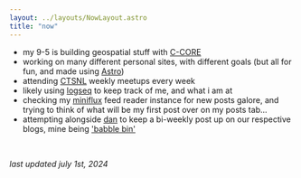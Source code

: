 ```yaml
---
layout: ../layouts/NowLayout.astro
title: "now"
---
```


- my 9-5 is building geospatial stuff with [C-CORE](https://c-core.ca/)
- working on many different personal sites, with different goals (but all for fun, and made using [Astro](https://www.cs.mun.ca/~jaharrhy/babble-bin/))
- attending [CTSNL](https://ctsnl.ca/) weekly meetups every week
- likely using [logseq](https://logseq.com/) to keep track of me, and what i am at
- checking my [miniflux](https://miniflux.app/) feed reader instance for new posts galore, and trying to think of what will be my first post over on my posts tab...
- attempting alongside [dan](https://danielpower.ca/) to keep a bi-weekly post up on our respective blogs, mine being ['babble bin'](https://www.cs.mun.ca/~jaharrhy/babble-bin/)

<br />

_last updated july 1st, 2024_
